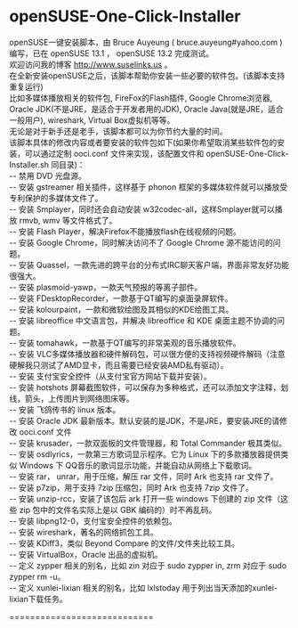 openSUSE-One-Click-Installer
============================

openSUSE一键安装脚本，由 Bruce Auyeung ( bruce.auyeung#yahoo.com ) 编写，已在 openSUSE 13.1 ， openSUSE 13.2 完成测试。    
欢迎访问我的博客 http://www.suselinks.us 。    
在全新安装openSUSE之后，该脚本帮助你安装一些必要的软件包。(该脚本支持重复运行)    
比如多媒体播放相关的软件包, FireFox的Flash插件, Google Chrome浏览器,  Oracle JDK(不是JRE，是适合于开发者用的JDK), Oracle Java(就是JRE，适合一般用户), wireshark, Virtual Box虚拟机等等。    
无论是对于新手还是老手，该脚本都可以为你节约大量的时间。    
该脚本具体的修改内容或者要安装的软件包如下(如果你希望取消某些软件包的安装，可以通过定制 ooci.conf 文件来实现，该配置文件和 openSUSE-One-Click-Installer.sh 同目录)：    
-- 禁用 DVD 光盘源。    
-- 安装 gstreamer 相关插件，这样基于 phonon 框架的多媒体软件就可以播放受专利保护的多媒体文件了。     
-- 安装 Smplayer，同时还会自动安装 w32codec-all，这样Smplayer就可以播放 rmvb, wmv 等文件格式了。     
-- 安装 Flash Player，解决Firefox不能播放flash在线视频的问题。    
-- 安装 Google Chrome，同时解决访问不了 Google Chrome 源不能访问的问题。     
-- 安装 Quassel，一款先进的跨平台的分布式IRC聊天客户端，界面非常友好功能很强大。    
-- 安装 plasmoid-yawp，一款天气预报的等离子部件。    
-- 安装 FDesktopRecorder，一款基于QT编写的桌面录屏软件。    
-- 安装 kolourpaint，一款和微软绘图及其相似的KDE绘图工具。   
-- 安装 libreoffice 中文语言包，并解决 libreoffice 和 KDE 桌面主题不协调的问题。   
-- 安装 tomahawk，一款基于QT编写的非常美观的音乐播放软件。    
-- 安装 VLC多媒体播放器和硬件解码包，可以很方便的支持视频硬件解码（注意硬解我只测试了AMD显卡，而且需要已经安装AMD私有驱动）。    
-- 安装 支付宝安全控件（从支付宝官方网站下载并安装）。    
-- 安装 hotshots 屏幕截图软件，可以保存为多种格式，还可以添加文字注释，划线，箭头，上传图片到网络图床等。    
-- 安装 飞鸽传书的 linux 版本。    
-- 安装 Oracle JDK 最新版本。默认安装的是JDK，不是JRE，要安装JRE的请修改 ooci.conf 文件  
-- 安装 krusader，一款双面板的文件管理器，和 Total Commander 极其类似。   
-- 安装 osdlyrics，一款第三方歌词显示程序。它为 Linux 下的多款播放器提供类似 Windows 下 QQ音乐的歌词显示功能，并能自动从网络上下载歌词。  
-- 安装 rar， unrar，用于压缩，解压 rar 文件，同时 Ark 也支持 rar 文件了。  
-- 安装 p7zip，用于支持 7zip 压缩包，同时 Ark 也支持 7zip 文件了。  
-- 安装 unzip-rcc，安装了该包后 ark 打开一些 windows 下创建的 zip 文件（这些 zip 包中的文件名实际上是以 GBK 编码的）时不再乱码。  
-- 安装 libpng12-0，支付宝安全控件的依赖包。    
-- 安装 wireshark，著名的网络抓包工具。    
-- 安装 KDiff3，类似 Beyond Compare 的文件/文件夹比较工具。   
-- 安装 VirtualBox，Oracle 出品的虚拟机。   
-- 定义 zypper 相关的别名，比如 zin 对应于 sudo zypper in, zrm 对应于 sudo zypper rm -u。    
-- 定义 xunlei-lixian 相关的别名，比如 lxlstoday 用于列出当天添加的xunlei-lixian下载任务。  

============================


